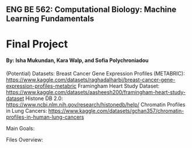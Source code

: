 ## ENG BE 562: Computational Biology: Machine Learning Fundamentals
# Final Project

#### By: Isha Mukundan, Kara Walp, and Sofia Polychroniadou

(Potential) Datasets:
Breast Cancer Gene Expression Profiles (METABRIC): 
https://www.kaggle.com/datasets/raghadalharbi/breast-cancer-gene-expression-profiles-metabric
Framingham Heart Study Dataset: 
https://www.kaggle.com/datasets/aasheesh200/framingham-heart-study-dataset
Histone DB 2.0: https://www.ncbi.nlm.nih.gov/research/histonedb/help/
Chromatin Profiles in Lung Cancers: 
https://www.kaggle.com/datasets/gchan357/chromatin-profiles-in-human-lung-cancers

Main Goals:

Files Overview:
